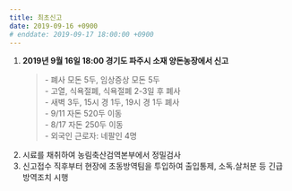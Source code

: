 ```yaml
---
title: 최초신고
date: 2019-09-16 +0900
# enddate: 2019-09-17 18:00:00 +0900
---
```

 
1. **2019년 9월 16일 18:00 경기도 파주시 소재 양돈농장에서 신고**
   > \- 폐사 모돈 5두, 임상증상 모돈 5두  
   > \- 고열, 식욕절폐, 식욕절폐 2-3일 후 폐사  
   > \- 새벽 3두, 15시 경 1두, 19시 경 1두 폐사  
   > \- 9/11 자돈 520두 이동  
   > \- 8/17 자돈 250두 이동  
   > \- 외국인 근로자: 네팔인 4명
2. 시료를 채취하여 농림축산검역본부에서 정밀검사
3. 신고접수 직후부터 현장에 초동방역팀을 투입하여 출입통제, 소독.살처분 등 긴급 방역조치 시행